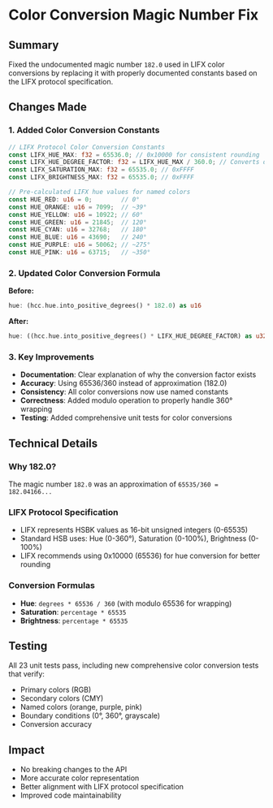 # Color Conversion Magic Number Fix

## Summary
Fixed the undocumented magic number `182.0` used in LIFX color conversions by replacing it with properly documented constants based on the LIFX protocol specification.

## Changes Made

### 1. Added Color Conversion Constants
```rust
// LIFX Protocol Color Conversion Constants
const LIFX_HUE_MAX: f32 = 65536.0; // 0x10000 for consistent rounding
const LIFX_HUE_DEGREE_FACTOR: f32 = LIFX_HUE_MAX / 360.0; // Converts degrees to u16
const LIFX_SATURATION_MAX: f32 = 65535.0; // 0xFFFF
const LIFX_BRIGHTNESS_MAX: f32 = 65535.0; // 0xFFFF

// Pre-calculated LIFX hue values for named colors
const HUE_RED: u16 = 0;        // 0°
const HUE_ORANGE: u16 = 7099;  // ~39°
const HUE_YELLOW: u16 = 10922; // 60°
const HUE_GREEN: u16 = 21845;  // 120°
const HUE_CYAN: u16 = 32768;   // 180°
const HUE_BLUE: u16 = 43690;   // 240°
const HUE_PURPLE: u16 = 50062; // ~275°
const HUE_PINK: u16 = 63715;   // ~350°
```

### 2. Updated Color Conversion Formula
**Before:**
```rust
hue: (hcc.hue.into_positive_degrees() * 182.0) as u16
```

**After:**
```rust
hue: ((hcc.hue.into_positive_degrees() * LIFX_HUE_DEGREE_FACTOR) as u32 % 0x10000) as u16
```

### 3. Key Improvements
- **Documentation**: Clear explanation of why the conversion factor exists
- **Accuracy**: Using 65536/360 instead of approximation (182.0)
- **Consistency**: All color conversions now use named constants
- **Correctness**: Added modulo operation to properly handle 360° wrapping
- **Testing**: Added comprehensive unit tests for color conversions

## Technical Details

### Why 182.0?
The magic number `182.0` was an approximation of `65535/360 = 182.04166...`

### LIFX Protocol Specification
- LIFX represents HSBK values as 16-bit unsigned integers (0-65535)
- Standard HSB uses: Hue (0-360°), Saturation (0-100%), Brightness (0-100%)
- LIFX recommends using 0x10000 (65536) for hue conversion for better rounding

### Conversion Formulas
- **Hue**: `degrees * 65536 / 360` (with modulo 65536 for wrapping)
- **Saturation**: `percentage * 65535`
- **Brightness**: `percentage * 65535`

## Testing
All 23 unit tests pass, including new comprehensive color conversion tests that verify:
- Primary colors (RGB)
- Secondary colors (CMY)
- Named colors (orange, purple, pink)
- Boundary conditions (0°, 360°, grayscale)
- Conversion accuracy

## Impact
- No breaking changes to the API
- More accurate color representation
- Better alignment with LIFX protocol specification
- Improved code maintainability